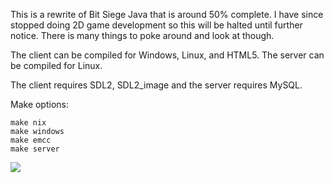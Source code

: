 This is a rewrite of Bit Siege Java that is around 50% complete. I have since stopped doing 2D game development so this will be halted until further notice. There is many things to poke around and look at though.

The client can be compiled for Windows, Linux, and HTML5. The server can be compiled for Linux.

The client requires SDL2, SDL2_image and the server requires MySQL.

Make options:

```
make nix
make windows
make emcc
make server
```

![](client/res/menu.gif)

